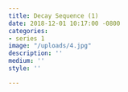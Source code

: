```yaml
---
title: Decay Sequence (1)
date: 2018-12-01 10:17:00 -0800
categories:
- series 1
image: "/uploads/4.jpg"
description: ''
medium: ''
style: ''

---
```

